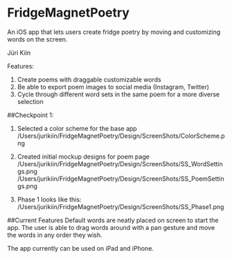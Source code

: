 # FridgeMagnetPoetry
An iOS app that lets users create fridge poetry by moving and customizing words on the screen.

Jüri Kiin

Features:
1. Create poems with draggable customizable words
2. Be able to export poem images to social media (Instagram, Twitter)
3. Cycle through different word sets in the same poem for a more diverse selection

##Checkpoint 1:
1. Selected a color scheme for the base app
/Users/jurikiin/FridgeMagnetPoetry/Design/ScreenShots/ColorScheme.png

2. Created initial mockup designs for poem page
/Users/jurikiin/FridgeMagnetPoetry/Design/ScreenShots/SS_WordSettings.png
/Users/jurikiin/FridgeMagnetPoetry/Design/ScreenShots/SS_PoemSettings.png

3. Phase 1 looks like this:
/Users/jurikiin/FridgeMagnetPoetry/Design/ScreenShots/SS_Phase1.png

##Current Features
Default words are neatly placed on screen to start the app. The user is able to drag words around with a pan gesture and move the words in any order they wish.

The app currently can be used on iPad and iPhone.


